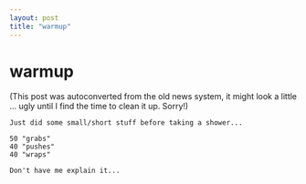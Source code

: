 ```yaml
---
layout: post
title: "warmup"
---
```

<h1>warmup</h1>
(This post was autoconverted from the old news system,
it might look a little ... ugly until I find the time
to clean it up.
Sorry!)

    Just did some small/short stuff before taking a shower...
    
    50 "grabs"
    40 "pushes"
    40 "wraps"
    
    Don't have me explain it...
    

